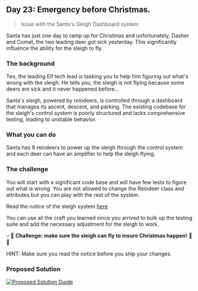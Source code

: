 ## Day 23: Emergency before Christmas.
> Issue with the Santa's Sleigh Dashboard system

Santa has just one day to ramp up for Christmas and unfortunately, Dasher and Comet, the two leading deer got sick yesterday. This significantly influence the ability for the sleigh to fly.

### The background

Teo, the leading Elf tech lead is tasking you to help him figuring out what's wrong with the sleigh. He tells you, the sleigh is not flying because some deers are sick and it never happened before...

Santa's sleigh, powered by reindeers, is controlled through a dashboard that manages its ascent, descent, and parking. The existing codebase for the sleigh's control system is poorly structured and lacks comprehensive testing, leading to unstable behavior.

### What you can do

Santa has 9 reindeers to power up the sleigh through the control system and each deer can have an amplifier to help the sleigh flying.

### The challenge

You will start with a significant code base and will have few tests to figure out what is wrong.
You are not allowed to change the Reindeer class and attributes but you can play with the rest of the system.

Read the notice of the sleigh system [here](./notice.md)

You can use all the craft you learned since you arrived to bulk up the testing suite and add the necessary adjustment for the sleigh to work.

✅🚀 **Challenge: make sure the sleigh can fly to insure Christmas happen!** 🚀✅

HINT: Make sure you read the notice before you ship your changes.

### Proposed Solution
[![Proposed Solution Guide](../../img/proposed-solution.webp)](solution/step-by-step.md)